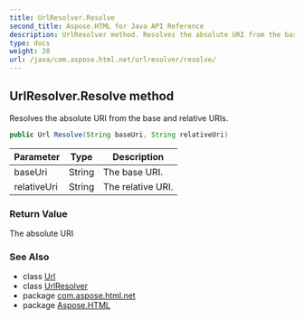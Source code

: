 ```yaml
---
title: UrlResolver.Resolve
second_title: Aspose.HTML for Java API Reference
description: UrlResolver method. Resolves the absolute URI from the base and relative URIs
type: docs
weight: 20
url: /java/com.aspose.html.net/urlresolver/resolve/
---
```

## UrlResolver.Resolve method

Resolves the absolute URI from the base and relative URIs.

```java
public Url Resolve(String baseUri, String relativeUri)
```

| Parameter | Type | Description |
| --- | --- | --- |
| baseUri | String | The base URI. |
| relativeUri | String | The relative URI. |

### Return Value

The absolute URI

### See Also

* class [Url](../../../com.aspose.html/url/)
* class [UrlResolver](../)
* package [com.aspose.html.net](../../urlresolver/)
* package [Aspose.HTML](../../../)
